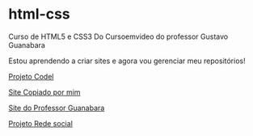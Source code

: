 # html-css
 Curso de HTML5 e CSS3 Do Cursoemvideo do professor Gustavo Guanabara

 Estou aprendendo a criar sites e agora vou gerenciar meu repositórios!


<a href ="https://renanrosostolato.github.io/Projeto-Cordel/"> Projeto Codel

<a href= "https://renanrosostolato.github.io/Projeto----Android/"> Site Copiado por mim

<a href= "https://renanrosostolato.github.io/Site-Android/"> Site do Professor Guanabara

<a href= "https://renanrosostolato.github.io/Rede-Social/"> Projeto Rede social
